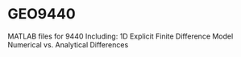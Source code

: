 # GEO9440
MATLAB files for 9440
Including:
1D Explicit Finite Difference Model
Numerical vs. Analytical Differences
